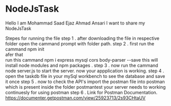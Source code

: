 # NodeJsTask
Hello I am Mohammad Saad Ejaz Ahmad Ansari
I want to share my NodeJsTask

Stepes for running the file
step 1 . after downloading the file in respective folder
         open the cammand prompt with folder path.
step 2 . first run the cammand     npm init  
         afer that   
         run this cammand       npm i express mysql cors body-parser --save
         this will install node modules and npm packages .
step 3 . now run the cammand node server.js to start the server.
         now your appplication is working.
step 4 . open the taskdb file in your mySql workbench to see the database and save it once
step 5 . now to check the API's import the postman file into postman which is present inside the folder postmantest 
         your server needs to working continuesly for using postman
step 6 . Link for Postman Documentation.
             https://documenter.getpostman.com/view/25923713/2s93CHtaUV
             
           

